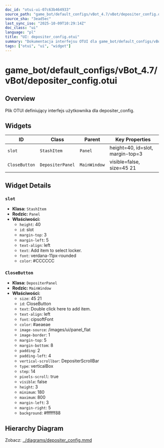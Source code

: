 ```yaml
---
doc_id: "otui-ui-07c63b464933"
source_path: "game_bot/default_configs/vBot_4.7/vBot/depositer_config.otui"
source_sha: "3ead5ec"
last_sync_iso: "2025-10-09T10:29:14Z"
doc_class: "ui"
language: "pl"
title: "UI: depositer_config.otui"
summary: "Dokumentacja interfejsu OTUI dla game_bot/default_configs/vBot_4.7/vBot/depositer_config.otui"
tags: ["otui", "ui", "widget"]
---
```


# game_bot/default_configs/vBot_4.7/vBot/depositer_config.otui

## Overview

Plik OTUI definiujący interfejs użytkownika dla depositer_config.

## Widgets

| ID | Class | Parent | Key Properties |
|----|-------|--------|----------------|
| `slot` | `StashItem` | `Panel` | height=40, id=slot, margin-top=3 |
| `CloseButton` | `DepositerPanel` | `MainWindow` | visible=false, size=45 21 |

## Widget Details

### `slot`

- **Klasa:** `StashItem`
- **Rodzic:** `Panel`
- **Właściwości:**
  - `height`: 40
  - `id`: slot
  - `margin-top`: 3
  - `margin-left`: 5
  - `text-align`: left
  - `text`: Add item to select locker.
  - `font`: verdana-11px-rounded
  - `color`: #CCCCCC

### `CloseButton`

- **Klasa:** `DepositerPanel`
- **Rodzic:** `MainWindow`
- **Właściwości:**
  - `size`: 45 21
  - `id`: CloseButton
  - `text`: Double click here to add item.
  - `text-align`: left
  - `font`: cipsoftFont
  - `color`: #aeaeae
  - `image-source`: /images/ui/panel_flat
  - `image-border`: 1
  - `margin-top`: 5
  - `margin-bottom`: 8
  - `padding`: 2
  - `padding-left`: 4
  - `vertical-scrollbar`: DepositerScrollBar
  - `type`: verticalBox
  - `step`: 14
  - `pixels-scroll`: true
  - `visible`: false
  - `height`: 3
  - `minimum`: 180
  - `maximum`: 800
  - `margin-left`: 3
  - `margin-right`: 5
  - `background`: #ffffff88

## Hierarchy Diagram

Zobacz: [../diagrams/depositer_config.mmd](../diagrams/depositer_config.mmd)
